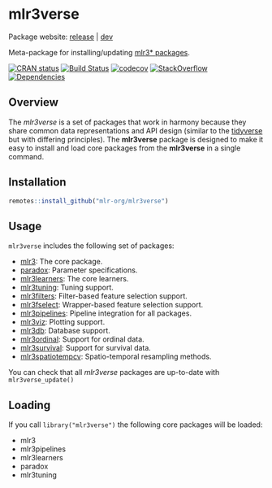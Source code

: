 # mlr3verse

Package website: [release](https://mlr3.mlr-org.com/) | [dev](https://mlr3.mlr-org.com/dev)

Meta-package for installing/updating [mlr3* packages](https://github.com/mlr-org/mlr3/wiki/Extension-Packages).

[![CRAN status](https://www.r-pkg.org/badges/version/mlr3verse)](https://cran.r-project.org/package=mlr3verse)
[![Build Status](https://img.shields.io/travis/mlr-org/mlr3verse/master?label=Linux&logo=travis&style=flat-square)](https://travis-ci.org/mlr-org/mlr3verse)
[![codecov](https://codecov.io/gh/mlr-org/mlr3verse/branch/master/graph/badge.svg)](https://codecov.io/gh/mlr-org/mlr3verse)
[![StackOverflow](https://img.shields.io/badge/stackoverflow-mlr3-orange.svg)](https://stackoverflow.com/questions/tagged/mlr3)
[![Dependencies](https://tinyverse.netlify.com/badge/mlr3verse)](https://cran.r-project.org/package=mlr3verse)

## Overview

The _mlr3verse_ is a set of packages that work in harmony because they share common data representations and API design (similar to the [tidyverse](https://tidyverse.tidyverse.org/) but with differing principles). 
The **mlr3verse** package is designed to make it easy to install and load core packages
from the **mlr3verse** in a single command.

## Installation

``` r
remotes::install_github("mlr-org/mlr3verse")
```

## Usage

`mlr3verse` includes the following set of packages:

  - [mlr3](https://mlr3.mlr-org.com/): The core package.
  - [paradox](https://paradox.mlr-org.com/): Parameter specifications.
  - [mlr3learners](https://mlr3learners.mlr-org.com/): The core learners.
  - [mlr3tuning](https://mlr3tuning.mlr-org.com/): Tuning support.
  - [mlr3filters](https://mlr3filters.mlr-org.com/): Filter-based feature selection support.
  - [mlr3fselect](https://mlr3fselect.mlr-org.com/): Wrapper-based feature selection support.
  - [mlr3pipelines](https://mlr3pipelines.mlr-org.com/): Pipeline integration for all packages.
  - [mlr3viz](https://mlr3viz.mlr-org.com/): Plotting support.
  - [mlr3db](https://mlr3db.mlr-org.com/): Database support.
  - [mlr3ordinal](https://mlr3ordinal.mlr-org.com/): Support for ordinal data.
  - [mlr3survival](https://mlr3survival.mlr-org.com/): Support for survival data.
  - [mlr3spatiotempcv](https://mlr3spatiotempcv.mlr-org.com/): Spatio-temporal resampling methods.

You can check that all _mlr3verse_ packages are up-to-date with
`mlr3verse_update()`

## Loading

If you call `library("mlr3verse")` the following core packages will be loaded:

- mlr3
- mlr3pipelines
- mlr3learners
- paradox
- mlr3tuning
